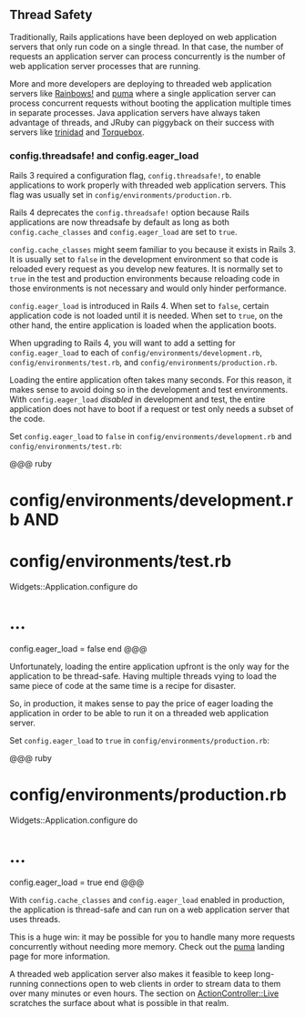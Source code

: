 ## <a id="thread-safety"></a>Thread Safety

Traditionally, Rails applications have been deployed on web application servers
that only run code on a single thread. In that case, the number of requests an
application server can process concurrently is the number of web application
server processes that are running.

More and more developers are deploying to threaded web application servers like
[Rainbows!](http://rainbows.rubyforge.org/) and [puma](http://puma.io/) where a
single application server can process concurrent requests without booting the
application multiple times in separate processes. Java application servers have
always taken advantage of threads, and JRuby can piggyback on their success
with servers like [trinidad](https://github.com/trinidad/trinidad) and
[Torquebox](http://torquebox.org/).

### config.threadsafe! and config.eager_load

Rails 3 required a configuration flag, `config.threadsafe!`, to enable
applications to work properly with threaded web application servers. This flag
was usually set in `config/environments/production.rb`.

Rails 4 deprecates the `config.threadsafe!` option because Rails applications
are now threadsafe by default as long as both `config.cache_classes` and
`config.eager_load` are set to `true`.

`config.cache_classes` might seem familiar to you because it exists in Rails 3.
It is usually set to `false` in the development environment so that code is
reloaded every request as you develop new features. It is normally set to
`true` in the test and production environments because reloading code in
those environments is not necessary and would only hinder performance.

`config.eager_load` is introduced in Rails 4. When set to `false`, certain
application code is not loaded until it is needed. When set to `true`, on
the other hand, the entire application is loaded when the application boots.

When upgrading to Rails 4, you will want to add a setting for
`config.eager_load` to each of `config/environments/development.rb`,
`config/environments/test.rb`, and `config/environments/production.rb`.

Loading the entire application often takes many seconds. For this reason, it
makes sense to avoid doing so in the development and test environments. With
`config.eager_load` *disabled* in development and test, the entire application
does not have to boot if a request or test only needs a subset of the code.

Set `config.eager_load` to `false` in `config/environments/development.rb`
and `config/environments/test.rb`:

@@@ ruby
# config/environments/development.rb AND
# config/environments/test.rb
Widgets::Application.configure do
  # ...

  config.eager_load = false
end
@@@

Unfortunately, loading the entire application upfront is the only way for the
application to be thread-safe. Having multiple threads vying to load the same
piece of code at the same time is a recipe for disaster.

So, in production, it makes sense to pay the price of eager loading the
application in order to be able to run it on a threaded web application server.

Set `config.eager_load` to `true` in `config/environments/production.rb`:

@@@ ruby
# config/environments/production.rb
Widgets::Application.configure do
  # ...

  config.eager_load = true
end
@@@

With `config.cache_classes` and `config.eager_load` enabled in production,
the application is thread-safe and can run on a web application server that
uses threads.

This is a huge win: it may be possible for you to handle many more requests
concurrently without needing more memory. Check out the [puma](http://puma.io/)
landing page for more information.

A threaded web application server also makes it feasible to keep long-running
connections open to web clients in order to stream data to them over many
minutes or even hours. The section on
[ActionController::Live](#action-controller-live) scratches the surface about
what is possible in that realm.
